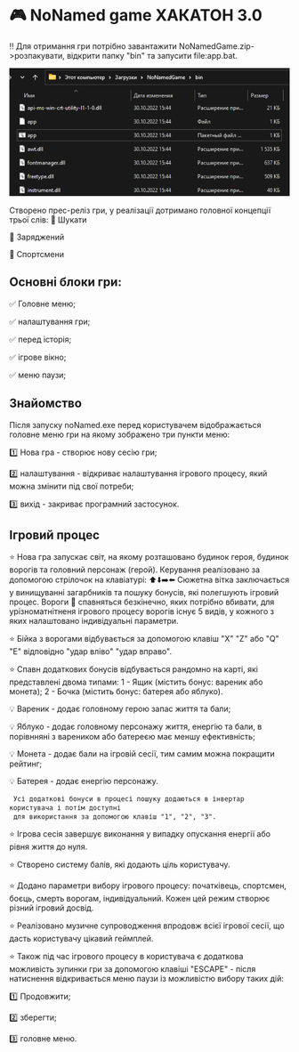 # :video_game: NoNamed game ХАКАТОН 3.0 

  :bangbang: Для отримання гри потрібно завантажити NoNamedGame.zip->розпакувати, відкрити папку "bin" та запусити file:app.bat. 
  
 ![This is an image](/readME_File.png)
   
  Створено прес-реліз гри, у реалізації дотримано головної концепції трьої слів: 
  :pushpin: Шукати 
  
  :pushpin: Заряджений
  
  :pushpin: Спортсмени 
  
## Основні блоки гри:
 :white_check_mark: Головне меню;
 
 :white_check_mark: налаштування гри;
 
 :white_check_mark: перед історія;
 
 :white_check_mark: ігрове вікно;
 
 :white_check_mark: меню паузи;
 
 ## Знайомство
  Після запуску noNamed.exe перед користувачем відображається головне меню гри на якому зображено три пункти меню: 
  
   :one: Нова гра - створює нову сесію гри; 
   
   :two: налаштування - відкриває налаштування ігрового процесу, який можна змінити під свої потреби; 
   
   :three: вихід - закриває програмний застосунок.
   
   ## Ігровий процес
   :star: Нова гра запускає світ, на якому розташовано будинок героя, будинок ворогів та головний персонаж (герой). Керування реалізовано за допомогою стрілочок на клавіатурі: :arrow_up::arrow_down::arrow_right::arrow_left: Сюжетна вітка заключається у винищуванні загарбників та пошуку бонусів, які полегшують ігровий процес. Вороги :space_invader: спавняться безкінечно, яких потрібно вбивати, для урізноматнітненя ігрового процесу ворогів існує 5 видів, у кожного з яких налаштовано індивідуальні параметри.
   
   :star: Бійка з ворогами відбувається за допомогою клавіш "X" "Z" або "Q" "E" відповідно "удар вліво" "удар вправо".
   
   :star: Спавн додаткових бонусів відбувається рандомно на карті, які представлені двома типами: 1 - Ящик (містить бонус: вареник або монета); 2 - Бочка (містить бонус: батерея або яблуко).
   
   :bulb: Вареник - додає головному герою запас життя та бали;
   
   :bulb: Яблуко - додає головному персонажу життя, енергію та бали, в порівнняні з вареником або батереєю має меншу ефективність;
      
   :bulb: Монета - додає бали на ігровій сесії, тим самим можна покращити рейтинг;
         
   :bulb: Батерея - додає енергію персонажу.
   
     Усі додаткові бонуси в процесі пошуку додаються в інвертар користувача і потім доступні 
     для використання за допомогою клавіш "1", "2", "3". 
  
   :star: Ігрова сесія завершує виконання у випадку опускання енергії або рівня життя до нуля.
   
   :star: Створено систему балів, які додають ціль користувачу.
   
   :star: Додано параметри вибору ігрового процесу: початківець, спортсмен, боєць, смерть ворогам, індивідуальний. Кожен цей режим створює різний ігровий досвід.
   
   :star: Реалізовано музичне супроводження впродовж всієї ігрової сесії, що дасть користувачу цікавий геймплей.
   

:star: Також під час ігрового процесу в користувача є додаткова можливість зупинки гри за допомогою клавіші "ESCAPE" - після натиснення відкривається меню паузи із можливістю вибору таких дій:

   :one: Продовжити; 
   
   :two: зберегти; 
   
   :three: головне меню.
